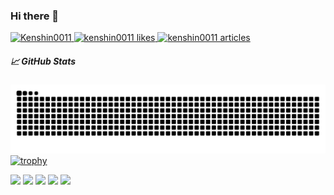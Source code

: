 ### Hi there 👋
<a href="https://github.com/Kenshin0011/Kenshin0011/">
  <img src="https://komarev.com/ghpvc/?username=Kenshin0011&color=green" alt="Kenshin0011" />
</a>
<!-- Like のバッジ -->
<a href="https://zenn.dev/kenshin0011">
  <img src="https://zenn.badge.nikaera.com/s/kenshin0011/likes?style=plastic" alt="kenshin0011 likes" />
</a>

<!-- Articles のバッジ -->
<a href="https://zenn.dev/kenshin0011/articles">
  <img src="https://zenn.badge.nikaera.com/s/kenshin0011/articles?style=plastic" alt="kenshin0011 articles" />
</a>

##### 📈 GitHub Stats
![](https://raw.githubusercontent.com/Kenshin0011/Kenshin0011/output/github-contribution-grid-snake.svg)
[![trophy](https://github-profile-trophy.vercel.app/?username=Kenshin0011&column=8&theme=dracula&no-frame=true)](https://github.com/ryo-ma/github-profile-trophy)

![](http://github-profile-summary-cards.vercel.app/api/cards/profile-details?username=Kenshin0011&theme=jolly)
![](http://github-profile-summary-cards.vercel.app/api/cards/repos-per-language?username=Kenshin0011&theme=jolly)
![](http://github-profile-summary-cards.vercel.app/api/cards/most-commit-language?username=Kenshin0011&theme=jolly)
![](http://github-profile-summary-cards.vercel.app/api/cards/stats?username=Kenshin0011&theme=jolly)
![](http://github-profile-summary-cards.vercel.app/api/cards/productive-time?username=Kenshin0011&theme=jolly&utcOffset=8)
